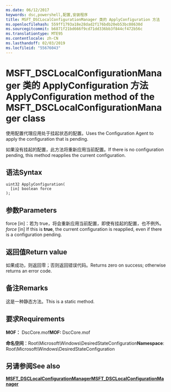 ```yaml
---
ms.date: 06/12/2017
keywords: dsc,powershell,配置,安装程序
title: MSFT_DSCLocalConfigurationManager 类的 ApplyConfiguration 方法
ms.openlocfilehash: 559ff1793a18e28dad2f176bdb20eb53bc08630d
ms.sourcegitcommit: b6871f21bd666f9cd71dd336bb3f844cf472b56c
ms.translationtype: MTE95
ms.contentlocale: zh-CN
ms.lasthandoff: 02/03/2019
ms.locfileid: "55676043"
---
```

# <a name="applyconfiguration-method-of-the-msftdsclocalconfigurationmanager-class"></a><span data-ttu-id="ad474-103">MSFT_DSCLocalConfigurationManager 类的 ApplyConfiguration 方法</span><span class="sxs-lookup"><span data-stu-id="ad474-103">ApplyConfiguration method of the MSFT_DSCLocalConfigurationManager class</span></span>

<span data-ttu-id="ad474-104">使用配置代理应用处于挂起状态的配置。</span><span class="sxs-lookup"><span data-stu-id="ad474-104">Uses the Configuration Agent to apply the configuration that is pending.</span></span>

<span data-ttu-id="ad474-105">如果没有挂起的配置，此方法将重新应用当前配置。</span><span class="sxs-lookup"><span data-stu-id="ad474-105">If there is no configuration pending, this method reapplies the current configuration.</span></span>

## <a name="syntax"></a><span data-ttu-id="ad474-106">语法</span><span class="sxs-lookup"><span data-stu-id="ad474-106">Syntax</span></span>

```mof
uint32 ApplyConfiguration(
  [in] boolean force
);
```

## <a name="parameters"></a><span data-ttu-id="ad474-107">参数</span><span class="sxs-lookup"><span data-stu-id="ad474-107">Parameters</span></span>

<span data-ttu-id="ad474-108">force \[in\]：若为 true，将会重新应用当前配置，即使有挂起的配置，也不例外。</span><span class="sxs-lookup"><span data-stu-id="ad474-108">*force* \[in\] If this is **true**, the current configuration is reapplied, even if there is a configuration pending.</span></span>

## <a name="return-value"></a><span data-ttu-id="ad474-109">返回值</span><span class="sxs-lookup"><span data-stu-id="ad474-109">Return value</span></span>

<span data-ttu-id="ad474-110">如果成功，则返回零；否则返回错误代码。</span><span class="sxs-lookup"><span data-stu-id="ad474-110">Returns zero on success; otherwise returns an error code.</span></span>

## <a name="remarks"></a><span data-ttu-id="ad474-111">备注</span><span class="sxs-lookup"><span data-stu-id="ad474-111">Remarks</span></span>

<span data-ttu-id="ad474-112">这是一种静态方法。</span><span class="sxs-lookup"><span data-stu-id="ad474-112">This is a static method.</span></span>

## <a name="requirements"></a><span data-ttu-id="ad474-113">要求</span><span class="sxs-lookup"><span data-stu-id="ad474-113">Requirements</span></span>

<span data-ttu-id="ad474-114">**MOF：** DscCore.mof</span><span class="sxs-lookup"><span data-stu-id="ad474-114">**MOF:** DscCore.mof</span></span>

<span data-ttu-id="ad474-115">**命名空间**：Root\Microsoft\Windows\DesiredStateConfiguration</span><span class="sxs-lookup"><span data-stu-id="ad474-115">**Namespace**: Root\Microsoft\Windows\DesiredStateConfiguration</span></span>

## <a name="see-also"></a><span data-ttu-id="ad474-116">另请参阅</span><span class="sxs-lookup"><span data-stu-id="ad474-116">See also</span></span>

[<span data-ttu-id="ad474-117">**MSFT_DSCLocalConfigurationManager**</span><span class="sxs-lookup"><span data-stu-id="ad474-117">**MSFT_DSCLocalConfigurationManager**</span></span>](msft-dsclocalconfigurationmanager.md)